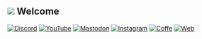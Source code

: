<img src="https://cdn.discordapp.com/emojis/1117759461063413800.webp?size=28&animated=true"> Welcome
--

[![Discord](https://img.shields.io/badge/discord-5865f2.svg?&style=for-the-badge&logo=discord&logoColor=white)](https://discord.com/users/1069900432941522994)
[![YouTube](https://img.shields.io/badge/youtube-ff0000.svg?&style=for-the-badge&logo=youtube&logoColor=white)](https://www.youtube.com/channel/UCrc4YCiFbMZNEJVmnyV9PjQ)
[![Mastodon](https://img.shields.io/badge/mastodon-563ACC.svg?&style=for-the-badge&logo=mastodon&logoColor=white)](https://mastodon.social/@m3tozz)
[![Instagram](https://img.shields.io/badge/instagram-d62976.svg?&style=for-the-badge&logo=instagram&logoColor=white)](https://www.instagram.com/textzuhree/)
[![Coffe](https://img.shields.io/badge/Buy_Me_A_Coffe-D67119.svg?&style=for-the-badge&logo=buy-me-a-coffee&logoColor=white)](https://buymeacoffee.com/m3tozz)
[![Web](https://img.shields.io/badge/my_Website-2F2DAF.svg?&style=for-the-badge)](https://m3tozz.github.io/)
